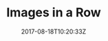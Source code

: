 ---
title: 'Images in a Row'
draft: false
path: 00-sweden-to-las-palmas/img_8469.jpg
description: 'Theseareallpictures'
date: 2017-08-18T10:20:33Z
location: [38.69829444444444, -9.411333333333333]
size: 4032x3024
catergory: sweden-to-las-palmas
--- 